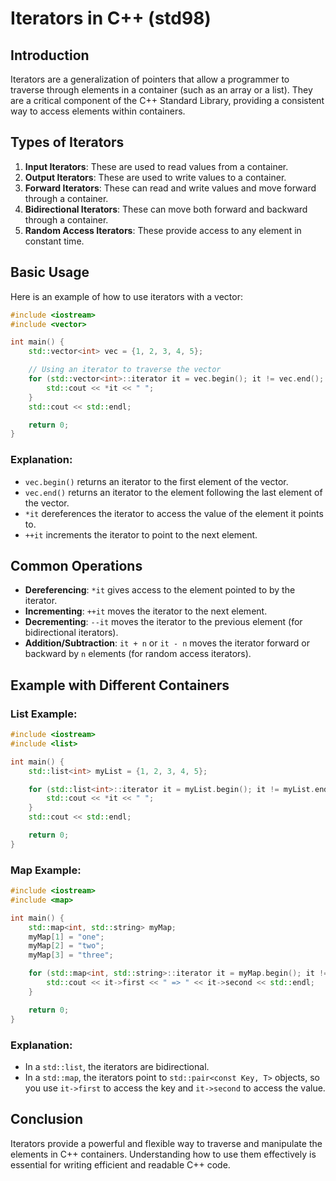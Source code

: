 
# Iterators in C++ (std98)

## Introduction

Iterators are a generalization of pointers that allow a programmer to traverse through elements in a container (such as an array or a list). They are a critical component of the C++ Standard Library, providing a consistent way to access elements within containers.

## Types of Iterators

1. **Input Iterators**: These are used to read values from a container.
2. **Output Iterators**: These are used to write values to a container.
3. **Forward Iterators**: These can read and write values and move forward through a container.
4. **Bidirectional Iterators**: These can move both forward and backward through a container.
5. **Random Access Iterators**: These provide access to any element in constant time.

## Basic Usage

Here is an example of how to use iterators with a vector:

```cpp
#include <iostream>
#include <vector>

int main() {
    std::vector<int> vec = {1, 2, 3, 4, 5};

    // Using an iterator to traverse the vector
    for (std::vector<int>::iterator it = vec.begin(); it != vec.end(); ++it) {
        std::cout << *it << " ";
    }
    std::cout << std::endl;

    return 0;
}
```

### Explanation:

- `vec.begin()` returns an iterator to the first element of the vector.
- `vec.end()` returns an iterator to the element following the last element of the vector.
- `*it` dereferences the iterator to access the value of the element it points to.
- `++it` increments the iterator to point to the next element.

## Common Operations

- **Dereferencing**: `*it` gives access to the element pointed to by the iterator.
- **Incrementing**: `++it` moves the iterator to the next element.
- **Decrementing**: `--it` moves the iterator to the previous element (for bidirectional iterators).
- **Addition/Subtraction**: `it + n` or `it - n` moves the iterator forward or backward by `n` elements (for random access iterators).

## Example with Different Containers

### List Example:

```cpp
#include <iostream>
#include <list>

int main() {
    std::list<int> myList = {1, 2, 3, 4, 5};

    for (std::list<int>::iterator it = myList.begin(); it != myList.end(); ++it) {
        std::cout << *it << " ";
    }
    std::cout << std::endl;

    return 0;
}
```

### Map Example:

```cpp
#include <iostream>
#include <map>

int main() {
    std::map<int, std::string> myMap;
    myMap[1] = "one";
    myMap[2] = "two";
    myMap[3] = "three";

    for (std::map<int, std::string>::iterator it = myMap.begin(); it != myMap.end(); ++it) {
        std::cout << it->first << " => " << it->second << std::endl;
    }

    return 0;
}
```

### Explanation:

- In a `std::list`, the iterators are bidirectional.
- In a `std::map`, the iterators point to `std::pair<const Key, T>` objects, so you use `it->first` to access the key and `it->second` to access the value.

## Conclusion

Iterators provide a powerful and flexible way to traverse and manipulate the elements in C++ containers. Understanding how to use them effectively is essential for writing efficient and readable C++ code.
